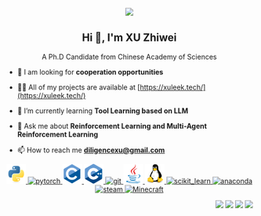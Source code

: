 <p align="center">
  <img width="140" src="https://avatars.githubusercontent.com/u/31153127?v=4" />
  <h2 align="center">Hi 👋, I'm XU Zhiwei</h2>
  <p align="center">A Ph.D Candidate from Chinese Academy of Sciences</p>
</p>

- 🤝 I am looking for **cooperation opportunities**

- 👨‍💻 All of my projects are available at [https://xuleek.tech/](https://xuleek.tech/)

- 🌱 I’m currently learning **Tool Learning based on LLM**

- 💬 Ask me about **Reinforcement Learning and Multi-Agent Reinforcement Learning**

- 📫 How to reach me **diligencexu@gmail.com**

<p align="center">
  <a href="https://www.python.org" target="_blank" rel="noreferrer"> <img src="https://raw.githubusercontent.com/devicons/devicon/master/icons/python/python-original.svg" alt="python" width="40" height="40"/> </a> 
  <a href="https://pytorch.org/" target="_blank" rel="noreferrer"> <img src="https://www.vectorlogo.zone/logos/pytorch/pytorch-icon.svg" alt="pytorch" width="40" height="40"/> </a> 
  <a href="https://www.cprogramming.com/" target="_blank" rel="noreferrer"> <img src="https://raw.githubusercontent.com/devicons/devicon/master/icons/c/c-original.svg" alt="c" width="40" height="40"/> </a> 
  <a href="https://www.w3schools.com/cpp/" target="_blank" rel="noreferrer"> <img src="https://raw.githubusercontent.com/devicons/devicon/master/icons/cplusplus/cplusplus-original.svg" alt="cplusplus" width="40" height="40"/> </a> 
  <a href="https://git-scm.com/" target="_blank" rel="noreferrer"> <img src="https://www.vectorlogo.zone/logos/git-scm/git-scm-icon.svg" alt="git" width="40" height="40"/> </a> 
  <a href="https://www.java.com" target="_blank" rel="noreferrer"> <img src="https://raw.githubusercontent.com/devicons/devicon/master/icons/java/java-original.svg" alt="java" width="40" height="40"/> </a> 
  <a href="https://www.linux.org/" target="_blank" rel="noreferrer"> <img src="https://raw.githubusercontent.com/devicons/devicon/master/icons/linux/linux-original.svg" alt="linux" width="40" height="40"/> </a> 
  <a href="https://scikit-learn.org/" target="_blank" rel="noreferrer"> <img src="https://upload.wikimedia.org/wikipedia/commons/0/05/Scikit_learn_logo_small.svg" alt="scikit_learn" width="40" height="40"/> </a> 
  <a href="" target="_blank" rel="noreferrer"> <img src="https://img.icons8.com/fluency/240/anaconda--v2.png" alt="anaconda" width="40" height="40"/> </a> 
<!--   <a href="" target="_blank" rel="noreferrer"> <img src="https://simpleicons.org/icons/minecraft.svg" alt="minecraft" width="40" height="40"/> </a>  -->
  <a href="" target="_blank" rel="noreferrer"> <img src="https://simpleicons.org/icons/steam.svg" alt="steam" width="40" height="40"/> </a> 
<!--   <a href="" target="_blank" rel="noreferrer"> <img src="https://simpleicons.org/icons/visualstudiocode.svg" alt="vscode" width="40" height="40"/> </a>  -->
<!--   <a href="" target="_blank" rel="noreferrer"> <img src="https://simpleicons.org/icons/zotero.svg" alt="zotero" width="40" height="40"/> </a>  -->
  <a href="" target="_blank" rel="noreferrer"> <img src="https://img.icons8.com/stickers/100/minecraft-sword.png" alt="Minecraft" width="40" height="40"/> </a>
<!--   <a href="" target="_blank" rel="noreferrer"> <img src="https://img.icons8.com/color/100/bilibili.png alt="Bilibili" width="40" height="40"/> </a> -->
</p>

<p align="right">
<a href="xuleek.tech" target="_blank" rel="noreferrer"> <img src="https://img.shields.io/github/stars/deligentfool"/></a>    <a href="xuleek.tech" target="_blank" rel="noreferrer"> <img src="https://img.shields.io/github/followers/deligentfool"/></a>    <a href="xuleek.tech" target="_blank" rel="noreferrer"> <img src="https://badges.strrl.dev/repos/deligentfool"/></a>    <a href="xuleek.tech" target="_blank" rel="noreferrer"> <img src="https://badges.strrl.dev/visits/deligentfool/deligentfool"/></a>
</p>

